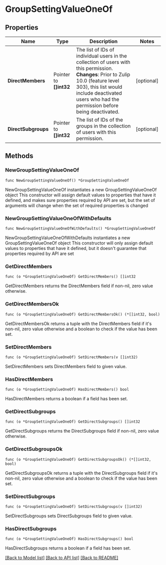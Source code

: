 # GroupSettingValueOneOf

## Properties

Name | Type | Description | Notes
------------ | ------------- | ------------- | -------------
**DirectMembers** | Pointer to **[]int32** | The list of IDs of individual users in the collection of users with this permission.  **Changes**: Prior to Zulip 10.0 (feature level 303), this list would include deactivated users who had the permission before being deactivated.  | [optional] 
**DirectSubgroups** | Pointer to **[]int32** | The list of IDs of the groups in the collection of users with this permission.  | [optional] 

## Methods

### NewGroupSettingValueOneOf

`func NewGroupSettingValueOneOf() *GroupSettingValueOneOf`

NewGroupSettingValueOneOf instantiates a new GroupSettingValueOneOf object
This constructor will assign default values to properties that have it defined,
and makes sure properties required by API are set, but the set of arguments
will change when the set of required properties is changed

### NewGroupSettingValueOneOfWithDefaults

`func NewGroupSettingValueOneOfWithDefaults() *GroupSettingValueOneOf`

NewGroupSettingValueOneOfWithDefaults instantiates a new GroupSettingValueOneOf object
This constructor will only assign default values to properties that have it defined,
but it doesn't guarantee that properties required by API are set

### GetDirectMembers

`func (o *GroupSettingValueOneOf) GetDirectMembers() []int32`

GetDirectMembers returns the DirectMembers field if non-nil, zero value otherwise.

### GetDirectMembersOk

`func (o *GroupSettingValueOneOf) GetDirectMembersOk() (*[]int32, bool)`

GetDirectMembersOk returns a tuple with the DirectMembers field if it's non-nil, zero value otherwise
and a boolean to check if the value has been set.

### SetDirectMembers

`func (o *GroupSettingValueOneOf) SetDirectMembers(v []int32)`

SetDirectMembers sets DirectMembers field to given value.

### HasDirectMembers

`func (o *GroupSettingValueOneOf) HasDirectMembers() bool`

HasDirectMembers returns a boolean if a field has been set.

### GetDirectSubgroups

`func (o *GroupSettingValueOneOf) GetDirectSubgroups() []int32`

GetDirectSubgroups returns the DirectSubgroups field if non-nil, zero value otherwise.

### GetDirectSubgroupsOk

`func (o *GroupSettingValueOneOf) GetDirectSubgroupsOk() (*[]int32, bool)`

GetDirectSubgroupsOk returns a tuple with the DirectSubgroups field if it's non-nil, zero value otherwise
and a boolean to check if the value has been set.

### SetDirectSubgroups

`func (o *GroupSettingValueOneOf) SetDirectSubgroups(v []int32)`

SetDirectSubgroups sets DirectSubgroups field to given value.

### HasDirectSubgroups

`func (o *GroupSettingValueOneOf) HasDirectSubgroups() bool`

HasDirectSubgroups returns a boolean if a field has been set.


[[Back to Model list]](../README.md#documentation-for-models) [[Back to API list]](../README.md#documentation-for-api-endpoints) [[Back to README]](../README.md)


